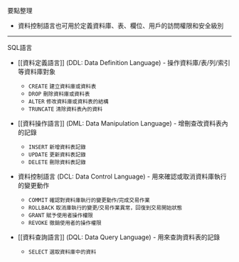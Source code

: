 要點整理
- 資料控制語言也可用於定義資料庫、表、欄位、用戶的訪問權限和安全級別

---

SQL語言

* [[資料定義語言]] (DDL: Data Definition Language) - 操作資料庫/表/列/索引等資料庫對象
	- `CREATE` <small>建立資料庫或資料表</small>
	- `DROP` <small>刪除資料庫或資料表</small>
	- `ALTER` <small>修改資料庫或資料表的結構</small>
	- `TRUNCATE` <small>清除資料表內的資料</small>

* [[資料操作語言]] (DML: Data Manipulation Language) - 增刪查改資料表內的記錄
	- `INSERT` <small>新增資料表記錄</small>
	- `UPDATE` <small>更新資料表記錄</small>
	- `DELETE` <small>刪除資料表記錄</small>

* 資料控制語言 (DCL: Data Control Language) - 用來確認或取消資料庫執行的變更動作
	- `COMMIT` <small>確認對資料庫執行的變更動作/完成交易作業</small>
	- `ROLLBACK` <small>取消庫執行的變更/交易作業異常，回復到交易開始狀態</small>
	- `GRANT` <small>賦予使用者操作權限</small>
	- `REVOKE` <small>徹銷使用者的操作權限</small>

* [[資料查詢語言]] (DQL: Data Query Language) - 用來查詢資料表的記錄
	- `SELECT` <small>選取資料庫中的資料</small>